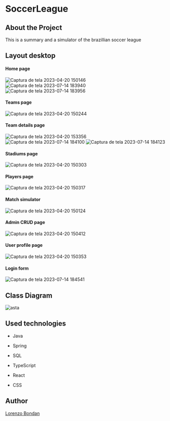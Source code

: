 # SoccerLeague

## About the Project

This is a summary and a simulator of the brazillian soccer league

## Layout desktop

#### Home page
![Captura de tela 2023-04-20 150146](https://user-images.githubusercontent.com/105743965/233791700-2fc0d1e8-5224-482c-ba43-3b6021b12a7e.png)
![Captura de tela 2023-07-14 183940](https://github.com/LorenzoBondan/SoccerLeague/assets/105743965/6155a436-b5b6-4862-9db5-0304203417f4)
![Captura de tela 2023-07-14 183956](https://github.com/LorenzoBondan/SoccerLeague/assets/105743965/aff3ffbe-fe7d-4243-aee7-7b181f3ad00a)

#### Teams page
![Captura de tela 2023-04-20 150244](https://user-images.githubusercontent.com/105743965/233456462-49c3db10-cab4-4073-ba15-5305622518e8.png)

#### Team details page
![Captura de tela 2023-04-20 153356](https://user-images.githubusercontent.com/105743965/233456776-e75cfb62-013a-459b-b25d-2c10e85bb406.png)
![Captura de tela 2023-07-14 184100](https://github.com/LorenzoBondan/SoccerLeague/assets/105743965/8c2873d5-5fe2-4960-a414-bae35f71f095)
![Captura de tela 2023-07-14 184123](https://github.com/LorenzoBondan/SoccerLeague/assets/105743965/8afa4cbd-3dde-4c36-adf8-7c320d952152)

#### Stadiums page
![Captura de tela 2023-04-20 150303](https://github.com/LorenzoBondan/SoccerLeague/assets/105743965/f6aa422d-b039-4040-b76b-69b0e142c307)

#### Players page 
![Captura de tela 2023-04-20 150317](https://user-images.githubusercontent.com/105743965/233456980-a5b75ad4-a4bd-4eda-9363-ab9dcf0dfdeb.png)

#### Match simulator
![Captura de tela 2023-04-20 150124](https://user-images.githubusercontent.com/105743965/233457076-5cbbfff7-d821-4b82-a3d1-8eb6f12175fa.png)

#### Admin CRUD page
![Captura de tela 2023-04-20 150412](https://github.com/LorenzoBondan/SoccerLeague/assets/105743965/72463e83-7689-49a5-9702-c903d7e11101)

#### User profile page
![Captura de tela 2023-04-20 150353](https://github.com/LorenzoBondan/SoccerLeague/assets/105743965/743bf246-57ac-4761-9300-18c0d8673775)

#### Login form
![Captura de tela 2023-07-14 184541](https://github.com/LorenzoBondan/SoccerLeague/assets/105743965/5daa83e1-6618-41eb-93d8-0e7107330050)

## Class Diagram
![asta](https://user-images.githubusercontent.com/105743965/233456170-f1a07d6f-7891-4875-af3f-85b87a6cbac7.png)

## Used technologies

- Java
- Spring
- SQL

- TypeScript
- React
- CSS

## Author

[Lorenzo Bondan](HTTPS://WWW.LINKEDIN.COM/IN/LORENZO-BONDAN-108B42236)
